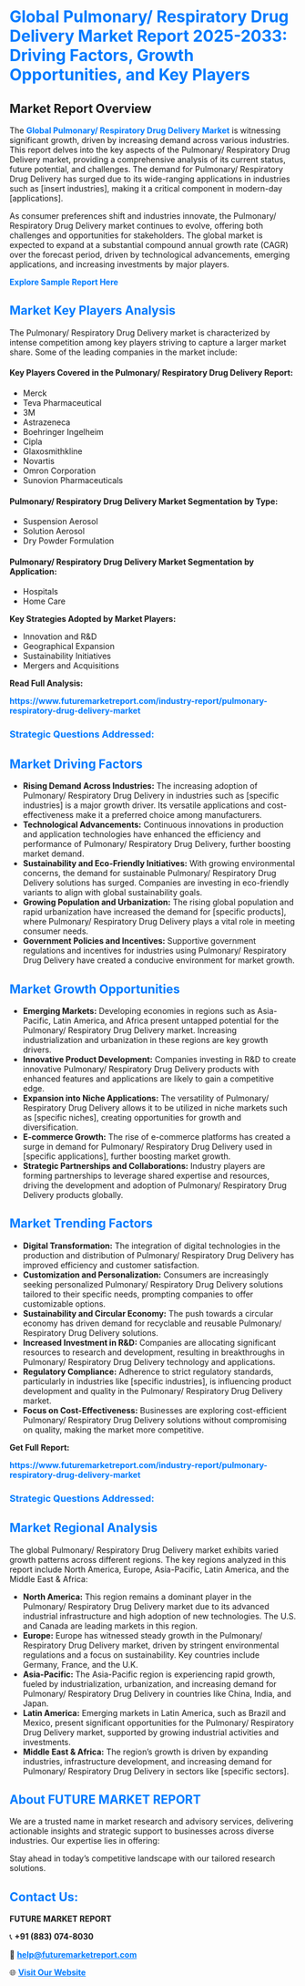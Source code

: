 <h1 style="color: #007BFF;">Global Pulmonary/ Respiratory Drug Delivery Market Report 2025-2033: Driving Factors, Growth Opportunities, and Key Players</h1>

<section id="overview">
<h2>Market Report Overview</h2>
<p>The <a href="https://www.futuremarketreport.com/industry-report/pulmonary-respiratory-drug-delivery-market" style="color: #007BFF; text-decoration: none;"><strong>Global Pulmonary/ Respiratory Drug Delivery Market</strong></a> is witnessing significant growth, driven by increasing demand across various industries. This report delves into the key aspects of the Pulmonary/ Respiratory Drug Delivery market, providing a comprehensive analysis of its current status, future potential, and challenges. The demand for Pulmonary/ Respiratory Drug Delivery has surged due to its wide-ranging applications in industries such as [insert industries], making it a critical component in modern-day [applications].</p>
<p>As consumer preferences shift and industries innovate, the Pulmonary/ Respiratory Drug Delivery market continues to evolve, offering both challenges and opportunities for stakeholders. The global market is expected to expand at a substantial compound annual growth rate (CAGR) over the forecast period, driven by technological advancements, emerging applications, and increasing investments by major players.</p>
</section>

<section id="overview">
<p><a href="https://www.futuremarketreport.com/request-sample/reportId=58395" style="color: #007BFF; text-decoration: none;"><strong>Explore Sample Report Here</strong></a></p>
</section>

<section id="key-players">
<h2 style="color: #007BFF;">Market Key Players Analysis</h2>
<p>The Pulmonary/ Respiratory Drug Delivery market is characterized by intense competition among key players striving to capture a larger market share. Some of the leading companies in the market include:</p>
<h4>Key Players Covered in the Pulmonary/ Respiratory Drug Delivery Report:</h4>
<ul><li>Merck</li><li>Teva Pharmaceutical</li><li>3M</li><li>Astrazeneca</li><li>Boehringer Ingelheim</li><li>Cipla</li><li>Glaxosmithkline</li><li>Novartis</li><li>Omron Corporation</li><li>Sunovion Pharmaceuticals</li></ul>
<h4>Pulmonary/ Respiratory Drug Delivery Market Segmentation by Type:</h4>
<ul><li>Suspension Aerosol</li><li>Solution Aerosol</li><li>Dry Powder Formulation</li></ul>

<h4>Pulmonary/ Respiratory Drug Delivery Market Segmentation by Application:</h4>
<ul><li>Hospitals</li><li>Home Care</li></ul>
<p><strong>Key Strategies Adopted by Market Players:</strong></p>
<ul>
<li>Innovation and R&D</li>
<li>Geographical Expansion</li>
<li>Sustainability Initiatives</li>
<li>Mergers and Acquisitions</li>
</ul>
</section>

<section>
<p><strong>Read Full Analysis: </strong></p><a href="https://www.futuremarketreport.com/industry-report/pulmonary-respiratory-drug-delivery-market" style="color: #007BFF; text-decoration: none;"><strong>https://www.futuremarketreport.com/industry-report/pulmonary-respiratory-drug-delivery-market</strong></a>
<h3 style="color: #007BFF;">Strategic Questions Addressed:</h3>
</section>

<section id="driving-factors">
<h2 style="color: #007BFF;">Market Driving Factors</h2>
<ul>
<li><strong>Rising Demand Across Industries:</strong> The increasing adoption of Pulmonary/ Respiratory Drug Delivery in industries such as [specific industries] is a major growth driver. Its versatile applications and cost-effectiveness make it a preferred choice among manufacturers.</li>
<li><strong>Technological Advancements:</strong> Continuous innovations in production and application technologies have enhanced the efficiency and performance of Pulmonary/ Respiratory Drug Delivery, further boosting market demand.</li>
<li><strong>Sustainability and Eco-Friendly Initiatives:</strong> With growing environmental concerns, the demand for sustainable Pulmonary/ Respiratory Drug Delivery solutions has surged. Companies are investing in eco-friendly variants to align with global sustainability goals.</li>
<li><strong>Growing Population and Urbanization:</strong> The rising global population and rapid urbanization have increased the demand for [specific products], where Pulmonary/ Respiratory Drug Delivery plays a vital role in meeting consumer needs.</li>
<li><strong>Government Policies and Incentives:</strong> Supportive government regulations and incentives for industries using Pulmonary/ Respiratory Drug Delivery have created a conducive environment for market growth.</li>
</ul>
</section>

<section id="growth-opportunities">
<h2 style="color: #007BFF;">Market Growth Opportunities</h2>
<ul>
<li><strong>Emerging Markets:</strong> Developing economies in regions such as Asia-Pacific, Latin America, and Africa present untapped potential for the Pulmonary/ Respiratory Drug Delivery market. Increasing industrialization and urbanization in these regions are key growth drivers.</li>
<li><strong>Innovative Product Development:</strong> Companies investing in R&D to create innovative Pulmonary/ Respiratory Drug Delivery products with enhanced features and applications are likely to gain a competitive edge.</li>
<li><strong>Expansion into Niche Applications:</strong> The versatility of Pulmonary/ Respiratory Drug Delivery allows it to be utilized in niche markets such as [specific niches], creating opportunities for growth and diversification.</li>
<li><strong>E-commerce Growth:</strong> The rise of e-commerce platforms has created a surge in demand for Pulmonary/ Respiratory Drug Delivery used in [specific applications], further boosting market growth.</li>
<li><strong>Strategic Partnerships and Collaborations:</strong> Industry players are forming partnerships to leverage shared expertise and resources, driving the development and adoption of Pulmonary/ Respiratory Drug Delivery products globally.</li>
</ul>
</section>

<section id="trending-factors">
<h2 style="color: #007BFF;">Market Trending Factors</h2>
<ul>
<li><strong>Digital Transformation:</strong> The integration of digital technologies in the production and distribution of Pulmonary/ Respiratory Drug Delivery has improved efficiency and customer satisfaction.</li>
<li><strong>Customization and Personalization:</strong> Consumers are increasingly seeking personalized Pulmonary/ Respiratory Drug Delivery solutions tailored to their specific needs, prompting companies to offer customizable options.</li>
<li><strong>Sustainability and Circular Economy:</strong> The push towards a circular economy has driven demand for recyclable and reusable Pulmonary/ Respiratory Drug Delivery solutions.</li>
<li><strong>Increased Investment in R&D:</strong> Companies are allocating significant resources to research and development, resulting in breakthroughs in Pulmonary/ Respiratory Drug Delivery technology and applications.</li>
<li><strong>Regulatory Compliance:</strong> Adherence to strict regulatory standards, particularly in industries like [specific industries], is influencing product development and quality in the Pulmonary/ Respiratory Drug Delivery market.</li>
<li><strong>Focus on Cost-Effectiveness:</strong> Businesses are exploring cost-efficient Pulmonary/ Respiratory Drug Delivery solutions without compromising on quality, making the market more competitive.</li>
</ul>
</section>

<section>
<p><strong>Get Full Report: </strong></p><a href="https://www.futuremarketreport.com/industry-report/pulmonary-respiratory-drug-delivery-market" style="color: #007BFF; text-decoration: none;"><strong>https://www.futuremarketreport.com/industry-report/pulmonary-respiratory-drug-delivery-market</strong></a>
<h3 style="color: #007BFF;">Strategic Questions Addressed:</h3>
</section>


<section id="regional-analysis">
<h2 style="color: #007BFF;">Market Regional Analysis</h2>
<p>The global Pulmonary/ Respiratory Drug Delivery market exhibits varied growth patterns across different regions. The key regions analyzed in this report include North America, Europe, Asia-Pacific, Latin America, and the Middle East & Africa:</p>
<ul>
<li><strong>North America:</strong> This region remains a dominant player in the Pulmonary/ Respiratory Drug Delivery market due to its advanced industrial infrastructure and high adoption of new technologies. The U.S. and Canada are leading markets in this region.</li>
<li><strong>Europe:</strong> Europe has witnessed steady growth in the Pulmonary/ Respiratory Drug Delivery market, driven by stringent environmental regulations and a focus on sustainability. Key countries include Germany, France, and the U.K.</li>
<li><strong>Asia-Pacific:</strong> The Asia-Pacific region is experiencing rapid growth, fueled by industrialization, urbanization, and increasing demand for Pulmonary/ Respiratory Drug Delivery in countries like China, India, and Japan.</li>
<li><strong>Latin America:</strong> Emerging markets in Latin America, such as Brazil and Mexico, present significant opportunities for the Pulmonary/ Respiratory Drug Delivery market, supported by growing industrial activities and investments.</li>
<li><strong>Middle East & Africa:</strong> The region’s growth is driven by expanding industries, infrastructure development, and increasing demand for Pulmonary/ Respiratory Drug Delivery in sectors like [specific sectors].</li>
</ul>
</section>

<footer>
<h2 style="color: #007BFF;">About FUTURE MARKET REPORT</h2>
<p>We are a trusted name in market research and advisory services, delivering actionable insights and strategic support to businesses across diverse industries. Our expertise lies in offering:</p>

<p>Stay ahead in today’s competitive landscape with our tailored research solutions.</p>

<h2 style="color: #007BFF;">Contact Us:</h2>
<p><strong>FUTURE MARKET REPORT</strong></p>
<p>📞 <strong>+91 (883) 074-8030</strong></p>
<p>📧 <strong><a href="mailto:help@futuremarketreport.com" style="color: #007BFF;">help@futuremarketreport.com</a></strong></p>
<p>🌐 <strong><a href="https://www.futuremarketreport.com/" style="color: #007BFF;">Visit Our Website</a></strong></p>
</footer>